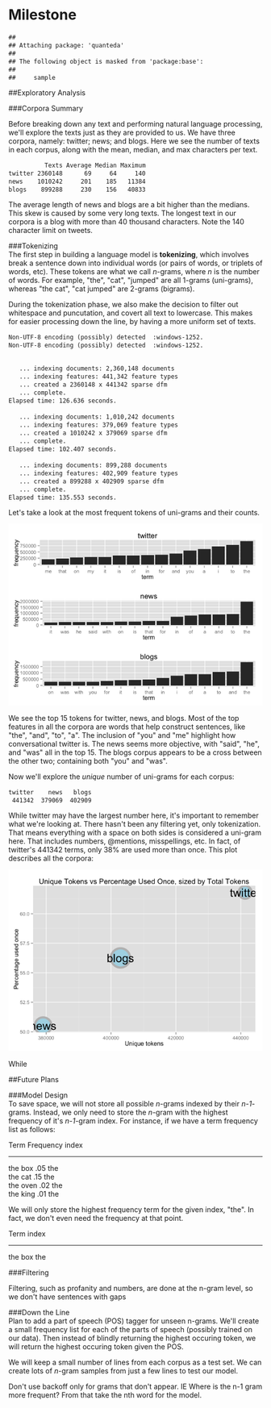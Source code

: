 # Milestone


```
## 
## Attaching package: 'quanteda'
## 
## The following object is masked from 'package:base':
## 
##     sample
```

##Exploratory Analysis

###Corpora Summary  


Before breaking down any text and performing natural language processing, we'll 
explore the texts just as they are provided to us. We have three corpora, namely: twitter; news; and
blogs. Here we see the number of texts in each corpus, along with the mean, median, and max 
characters per text.  


```
          Texts Average Median Maximum
twitter 2360148      69     64     140
news    1010242     201    185   11384
blogs    899288     230    156   40833
```

The average length of news and blogs are a bit higher than the medians. This skew is caused by some 
very long texts. The longest text in our corpora is a blog with more than 40 thousand characters. 
Note the 140 character limit on tweets.  

###Tokenizing  
The first step in building a language model is **tokenizing**, which involves break a sentence 
down into individual words (or pairs of words, or triplets of words, etc). These tokens are what we 
call *n*-grams, where *n* is the number of words. For example, "the", "cat", "jumped" are all 
1-grams (uni-grams), whereas "the cat", "cat jumped" are 2-grams (bigrams).

During the tokenization phase, we also make the decision to filter out whitespace and puncutation,
and covert all text to lowercase. This makes for easier processing down the line, by having a more
uniform set of texts. 


```
Non-UTF-8 encoding (possibly) detected  :windows-1252.
Non-UTF-8 encoding (possibly) detected  :windows-1252.
```

```

   ... indexing documents: 2,360,148 documents
   ... indexing features: 441,342 feature types
   ... created a 2360148 x 441342 sparse dfm
   ... complete. 
Elapsed time: 126.636 seconds.

   ... indexing documents: 1,010,242 documents
   ... indexing features: 379,069 feature types
   ... created a 1010242 x 379069 sparse dfm
   ... complete. 
Elapsed time: 102.407 seconds.

   ... indexing documents: 899,288 documents
   ... indexing features: 402,909 feature types
   ... created a 899288 x 402909 sparse dfm
   ... complete. 
Elapsed time: 135.553 seconds.
```

Let's take a look at the most frequent tokens of uni-grams and their counts.  

![](Milestone_files/figure-html/topfeatures-1.png) 

We see the top 15 tokens for twitter, news, and blogs. Most of the top features in all the corpora 
are words that help construct sentences, like "the", "and", "to", "a". The inclusion of "you" and
"me" highlight how conversational twitter is. The news seems more objective, with "said", "he", and "was" all in the top 15. The blogs corpus appears to be a cross between the other
two; containing both "you" and "was".

Now we'll explore the *unique* number of uni-grams for each corpus:  

```
twitter    news   blogs 
 441342  379069  402909 
```

While twitter may have the largest number here, it's important to remember what we're looking at. 
There hasn't been any filtering yet, only tokenization. That means everything with a space on both
sides is considered a uni-gram here. That includes numbers, @mentions, misspellings, etc. In fact,
of twitter's 441342 terms, only 38% are used more than once. This plot describes all the corpora:  

![](Milestone_files/figure-html/unnamed-chunk-1-1.png) 


While 

##Future Plans  

###Model Design  
To save space, we will not store all possible *n*-grams indexed by their *n-1*-grams. Instead, we 
only need to store the *n*-gram with the highest frequency of it's *n-1*-gram index. For instance, 
if we have a term frequency list as follows:  

Term    Frequency    index
------- ---------- --------
the box  .05        the  
the cat  .15        the  
the oven  .02       the  
the king  .01       the  

We will only store the highest frequency term for the given index, "the". In fact, we don't even
need the frequency at that point.  

Term     index
-------  --------
the box  the  


###Filtering  

Filtering, such as profanity and numbers, are done at the n-gram level, so we don't have sentences
with gaps


###Down the Line  
Plan to add a part of speech (POS) tagger for unseen n-grams. We'll create a small frequency list 
for each of the parts of speech (possibly trained on our data). Then instead of blindly returning 
the highest occuring token, we will return the highest occuring token given the POS.  

We will keep a small number of lines from each corpus as a test set. We can create lots of *n*-gram
samples from just a few lines to test our model.  

Don't use backoff only for grams that don't appear. IE Where is the n-1 gram more frequent? From 
that take the nth word for the model.  
